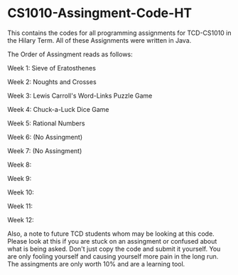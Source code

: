 # CS1010-Assingment-Code-HT

This contains the codes for all programming assignments for TCD-CS1010 in the Hilary Term. All of these Assignments were written in Java.

The Order of Assingment reads as follows:

Week 1: Sieve of Eratosthenes 

Week 2: Noughts and Crosses

Week 3: Lewis Carroll's Word-Links Puzzle Game

Week 4: Chuck-a-Luck Dice Game

Week 5: Rational Numbers

Week 6: (No Assingment)

Week 7: (No Assingment)

Week 8: 

Week 9: 

Week 10: 

Week 11:

Week 12:

Also, a note to future TCD students whom may be looking at this code. Please look at this if you are stuck on an assingment or confused about what is being asked. Don't just copy the code and submit it yourself. You are only fooling yourself and causing yourself more pain in the long run. The assingments are only worth 10% and are a learning tool.
